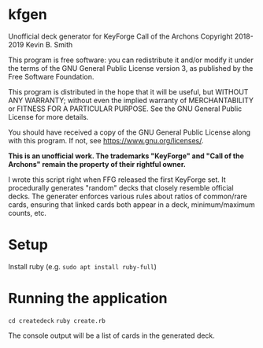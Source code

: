 # kfgen
Unofficial deck generator for KeyForge Call of the Archons
Copyright 2018-2019 Kevin B. Smith

This program is free software: you can redistribute it and/or modify
it under the terms of the GNU General Public License version 3, as published by
the Free Software Foundation.

This program is distributed in the hope that it will be useful,
but WITHOUT ANY WARRANTY; without even the implied warranty of
MERCHANTABILITY or FITNESS FOR A PARTICULAR PURPOSE.  See the
GNU General Public License for more details.

You should have received a copy of the GNU General Public License
along with this program.  If not, see <https://www.gnu.org/licenses/>.

**This is an unofficial work. The trademarks "KeyForge" and "Call of the Archons" remain the property of their rightful owner.**

I wrote this script right when FFG released the first KeyForge set. 
It procedurally generates "random" decks that closely resemble official decks. 
The generater enforces various rules about ratios of common/rare cards, 
ensuring that linked cards both appear in a deck, minimum/maximum counts, etc. 

# Setup
Install ruby (e.g. `sudo apt install ruby-full`)

# Running the application
`cd createdeck`
`ruby create.rb`

The console output will be a list of cards in the generated deck. 
